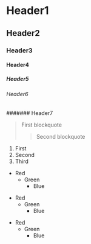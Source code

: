 # Header1
## Header2
### Header3
#### Header4
##### Header5
###### Header6
####### Header7

> First blockquote
>	> Second blockquote

1. First
3. Second
2. Third

* Red
	* Green
		* Blue

+ Red
	+ Green
		+ Blue

- Red
	- Green
		- Blue
